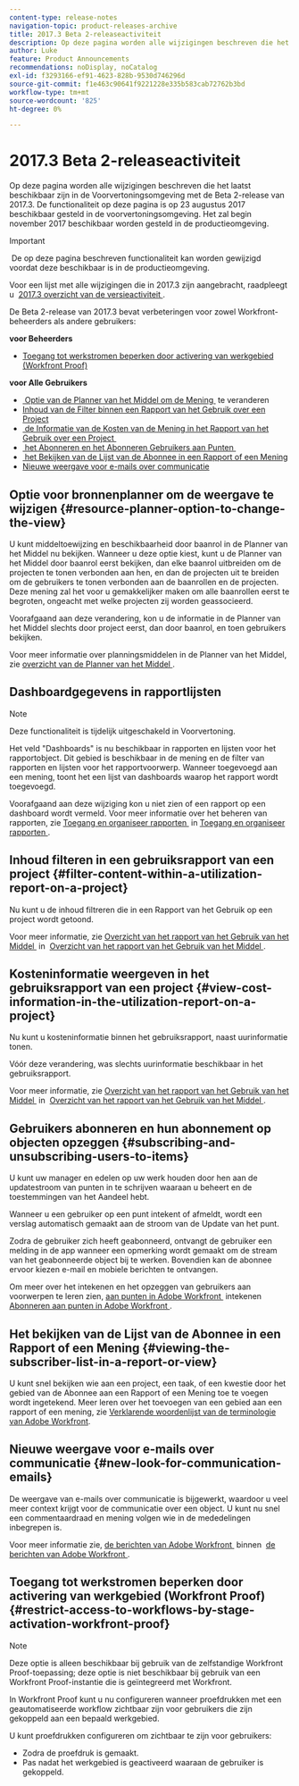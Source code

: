 ```yaml
---
content-type: release-notes
navigation-topic: product-releases-archive
title: 2017.3 Beta 2-releaseactiviteit
description: Op deze pagina worden alle wijzigingen beschreven die het laatst beschikbaar zijn in de Voorvertoningsomgeving met de Beta 2-release van 2017.3. De functionaliteit op deze pagina is op 23 augustus 2017 beschikbaar gesteld in de voorvertoningsomgeving. Het zal begin november 2017 beschikbaar worden gesteld in de productieomgeving.
author: Luke
feature: Product Announcements
recommendations: noDisplay, noCatalog
exl-id: f3293166-ef91-4623-828b-9530d746296d
source-git-commit: f1e463c90641f9221228e335b583cab72762b3bd
workflow-type: tm+mt
source-wordcount: '825'
ht-degree: 0%

---
```


# 2017.3 Beta 2-releaseactiviteit

Op deze pagina worden alle wijzigingen beschreven die het laatst beschikbaar zijn in de Voorvertoningsomgeving met de Beta 2-release van 2017.3. De functionaliteit op deze pagina is op 23 augustus 2017 beschikbaar gesteld in de voorvertoningsomgeving. Het zal begin november 2017 beschikbaar worden gesteld in de productieomgeving.

>[!IMPORTANT]
>
> De op deze pagina beschreven functionaliteit kan worden gewijzigd voordat deze beschikbaar is in de productieomgeving.

Voor een lijst met alle wijzigingen die in 2017.3 zijn aangebracht, raadpleegt u  [&#x200B; 2017.3 overzicht van de versieactiviteit &#x200B;](../../../../product-announcements/product-releases/quarterly-release-archive/2017.3-release-activity/2017-3-release-activity-overview.md).

De Beta 2-release van 2017.3 bevat verbeteringen voor zowel Workfront-beheerders als andere gebruikers:

**voor Beheerders**

* [Toegang tot werkstromen beperken door activering van werkgebied (Workfront Proof)](#restrict-access-to-workflows-by-stage-activation-workfront-proof)

**voor Alle Gebruikers**

* [&#x200B; Optie van de Planner van het Middel om de Mening &#x200B;](#resource-planner-option-to-change-the-view) te veranderen
* [&#x200B; Inhoud van de Filter binnen een Rapport van het Gebruik over een Project &#x200B;](#filter-content-within-a-utilization-report-on-a-project)
* [&#x200B; de Informatie van de Kosten van de Mening in het Rapport van het Gebruik over een Project &#x200B;](#view-cost-information-in-the-utilization-report-on-a-project)
* [&#x200B; het Abonneren en het Abonneren Gebruikers aan Punten &#x200B;](#subscribing-and-unsubscribing-users-to-items)
* [&#x200B; het Bekijken van de Lijst van de Abonnee in een Rapport of een Mening &#x200B;](#viewing-the-subscriber-list-in-a-report-or-view)
* [Nieuwe weergave voor e-mails over communicatie](#new-look-for-communication-emails)

## Optie voor bronnenplanner om de weergave te wijzigen {#resource-planner-option-to-change-the-view}

U kunt middeltoewijzing en beschikbaarheid door baanrol in de Planner van het Middel nu bekijken. Wanneer u deze optie kiest, kunt u de Planner van het Middel door baanrol eerst bekijken, dan elke baanrol uitbreiden om de projecten te tonen verbonden aan hen, en dan de projecten uit te breiden om de gebruikers te tonen verbonden aan de baanrollen en de projecten. Deze mening zal het voor u gemakkelijker maken om alle baanrollen eerst te begroten, ongeacht met welke projecten zij worden geassocieerd.

Voorafgaand aan deze verandering, kon u de informatie in de Planner van het Middel slechts door project eerst, dan door baanrol, en toen gebruikers bekijken.

Voor meer informatie over planningsmiddelen in de Planner van het Middel, zie [&#x200B; overzicht van de Planner van het Middel &#x200B;](../../../../resource-mgmt/resource-planning/get-started-resource-planner.md).

## Dashboardgegevens in rapportlijsten

>[!NOTE]
>
>Deze functionaliteit is tijdelijk uitgeschakeld in Voorvertoning.

Het veld &quot;Dashboards&quot; is nu beschikbaar in rapporten en lijsten voor het rapportobject. Dit gebied is beschikbaar in de mening en de filter van rapporten en lijsten voor het rapportvoorwerp. Wanneer toegevoegd aan een mening, toont het een lijst van dashboards waarop het rapport wordt toegevoegd.

Voorafgaand aan deze wijziging kon u niet zien of een rapport op een dashboard wordt vermeld. Voor meer informatie over het beheren van rapporten, zie [&#x200B; Toegang en organiseer rapporten &#x200B;](../../../../reports-and-dashboards/reports/report-usage/access-organize-reports.md) in [&#x200B; Toegang en organiseer rapporten &#x200B;](../../../../reports-and-dashboards/reports/report-usage/access-organize-reports.md).

## Inhoud filteren in een gebruiksrapport van een project {#filter-content-within-a-utilization-report-on-a-project}

Nu kunt u de inhoud filtreren die in een Rapport van het Gebruik op een project wordt getoond.

Voor meer informatie, zie [&#x200B; Overzicht van het rapport van het Gebruik van het Middel &#x200B;](../../../../reports-and-dashboards/reports/using-built-in-reports/resource-utilization-report.md) in  [&#x200B; Overzicht van het rapport van het Gebruik van het Middel &#x200B;](../../../../reports-and-dashboards/reports/using-built-in-reports/resource-utilization-report.md).

## Kosteninformatie weergeven in het gebruiksrapport van een project {#view-cost-information-in-the-utilization-report-on-a-project}

Nu kunt u kosteninformatie binnen het gebruiksrapport, naast uurinformatie tonen.

Vóór deze verandering, was slechts uurinformatie beschikbaar in het gebruiksrapport.

Voor meer informatie, zie [&#x200B; Overzicht van het rapport van het Gebruik van het Middel &#x200B;](../../../../reports-and-dashboards/reports/using-built-in-reports/resource-utilization-report.md) in  [&#x200B; Overzicht van het rapport van het Gebruik van het Middel &#x200B;](../../../../reports-and-dashboards/reports/using-built-in-reports/resource-utilization-report.md).

## Gebruikers abonneren en hun abonnement op objecten opzeggen {#subscribing-and-unsubscribing-users-to-items}

U kunt uw manager en edelen op uw werk houden door hen aan de updatestroom van punten in te schrijven waaraan u beheert en de toestemmingen van het Aandeel hebt.

Wanneer u een gebruiker op een punt intekent of afmeldt, wordt een verslag automatisch gemaakt aan de stroom van de Update van het punt.

Zodra de gebruiker zich heeft geabonneerd, ontvangt de gebruiker een melding in de app wanneer een opmerking wordt gemaakt om de stream van het geabonneerde object bij te werken. Bovendien kan de abonnee ervoor kiezen e-mail en mobiele berichten te ontvangen.

Om meer over het intekenen en het opzeggen van gebruikers aan voorwerpen te leren zien, [&#x200B; aan punten in Adobe Workfront &#x200B;](../../../../workfront-basics/using-notifications/subscribe-to-items-in-workfront.md) intekenen   [&#x200B; Abonneren aan punten in Adobe Workfront &#x200B;](../../../../workfront-basics/using-notifications/subscribe-to-items-in-workfront.md).

## Het bekijken van de Lijst van de Abonnee in een Rapport of een Mening {#viewing-the-subscriber-list-in-a-report-or-view}

U kunt snel bekijken wie aan een project, een taak, of een kwestie door het gebied van de Abonnee aan een Rapport of een Mening toe te voegen wordt ingetekend. Meer leren over het toevoegen van een gebied aan een rapport of een mening, zie [&#x200B; Verklarende woordenlijst van de terminologie van Adobe Workfront &#x200B;](../../../../workfront-basics/navigate-workfront/workfront-navigation/workfront-terminology-glossary.md).

## Nieuwe weergave voor e-mails over communicatie {#new-look-for-communication-emails}

De weergave van e-mails over communicatie is bijgewerkt, waardoor u veel meer context krijgt voor de communicatie over een object. U kunt nu snel een commentaardraad en mening volgen wie in de mededelingen inbegrepen is.

Voor meer informatie zie, [&#x200B; de berichten van Adobe Workfront &#x200B;](../../../../workfront-basics/using-notifications/wf-notifications.md) binnen  [&#x200B; de berichten van Adobe Workfront &#x200B;](../../../../workfront-basics/using-notifications/wf-notifications.md).

## Toegang tot werkstromen beperken door activering van werkgebied (Workfront Proof) {#restrict-access-to-workflows-by-stage-activation-workfront-proof}

>[!NOTE]
>
>Deze optie is alleen beschikbaar bij gebruik van de zelfstandige Workfront Proof-toepassing; deze optie is niet beschikbaar bij gebruik van een Workfront Proof-instantie die is geïntegreerd met Workfront.

In Workfront Proof kunt u nu configureren wanneer proefdrukken met een geautomatiseerde workflow zichtbaar zijn voor gebruikers die zijn gekoppeld aan een bepaald werkgebied.

U kunt proefdrukken configureren om zichtbaar te zijn voor gebruikers:

* Zodra de proefdruk is gemaakt.
* Pas nadat het werkgebied is geactiveerd waaraan de gebruiker is gekoppeld. 
